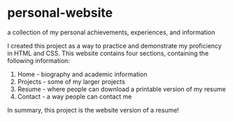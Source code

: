 # personal-website
a collection of my personal achievements, experiences, and information

I created this project as a way to practice and demonstrate my proficiency in HTML and CSS.
This website contains four sections, containing the following information:
1) Home - biography and academic information
2) Projects - some of my larger projects
3) Resume - where people can download a printable version of my resume
4) Contact - a way people can contact me

In summary, this project is the website version of a resume!
